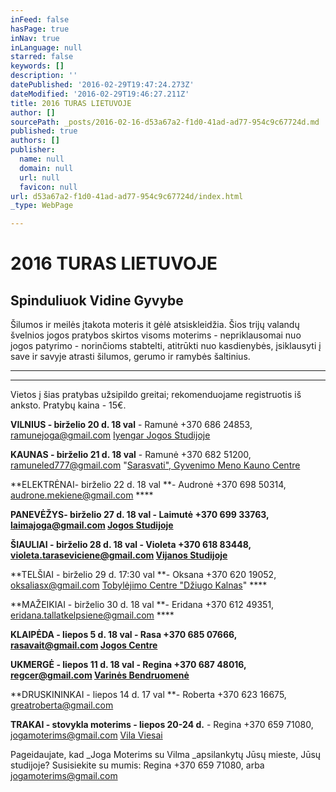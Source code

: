 ```yaml
---
inFeed: false
hasPage: true
inNav: true
inLanguage: null
starred: false
keywords: []
description: ''
datePublished: '2016-02-29T19:47:24.273Z'
dateModified: '2016-02-29T19:46:27.211Z'
title: 2016 TURAS LIETUVOJE
author: []
sourcePath: _posts/2016-02-16-d53a67a2-f1d0-41ad-ad77-954c9c67724d.md
published: true
authors: []
publisher:
  name: null
  domain: null
  url: null
  favicon: null
url: d53a67a2-f1d0-41ad-ad77-954c9c67724d/index.html
_type: WebPage

---
```

# 2016 TURAS LIETUVOJE

## Spinduliuok Vidine Gyvybe      

Šilumos ir meilės įtakota moteris it gėlė atsiskleidžia. Šios trijų valandų švelnios jogos pratybos skirtos visoms moterims - nepriklausomai nuo jogos patyrimo - norinčioms stabtelti, atitrūkti nuo kasdienybės, įsiklausyti į save ir savyje atrasti šilumos, gerumo ir ramybės šaltinius.

****

****

Vietos į šias pratybas užsipildo greitai; rekomenduojame registruotis iš anksto. Pratybų kaina - 15€. 

**VILNIUS - birželio 20 d. 18 val** - Ramunė +370 686 24853, ramunejoga@gmail.com [Iyengar Jogos Studijoje][0]

**KAUNAS - birželio 21 d. 18 val** - Ramunė +370 682 51200, ramuneled777@gmail.com "[Sarasvati", Gyvenimo Meno Kauno Centre][1]

**ELEKTRĖNAI- birželio 22 d. 18 val **- Audronė +370 698 50314, audrone.mekiene@gmail.com                            ****

**PANEVĖŽYS- birželio 27 d. 18 val **- Laimutė +370 699 33763, laimajoga@gmail.com  [Jogos Studijoje][2]****

**ŠIAULIAI - birželio 28 d. 18 val **- Violeta +370 618 83448, violeta.taraseviciene@gmail.com [Vijanos Studijoje][3]****

**TELŠIAI - birželio 29 d. 17:30 val **- Oksana +370 620 19052, oksaliasx@gmail.com  [Tobylėjimo Centre "Džiugo Kalnas][4]"                              ****

**MAŽEIKIAI - birželio 30 d. 18 val **- Eridana +370 612 49351, eridana.tallatkelpsiene@gmail.com ****

**KLAIPĖDA - liepos 5 d. 18 val **- Rasa +370 685 07666, rasavait@gmail.com  [Jogos Centre ][5]****

**UKMERGĖ - liepos 11 d. 18 val **- Regina +370 687 48016, regcer@gmail.com  [Varinės Bendruomenė][6]****

**DRUSKININKAI - liepos 14 d. 17 val **- Roberta +370 623 16675, greatroberta@gmail.com

**TRAKAI - stovykla moterims - liepos 20-24 d.** - Regina +370 659 71080, jogamoterims@gmail.com [Vila Viesai][7]

Pageidaujate, kad _Joga Moterims su Vilma _apsilankytų Jūsų mieste, Jūsų studijoje? Susisiekite su mumis:  Regina +370 659 71080, arba jogamoterims@gmail.com

[0]: http://www.iyengarjoga.lt/index.html
[1]: http://www.sarasvati.lt/apie
[2]: http://www.jogosmedis.lt/
[3]: http://www.vijanos-studija.lt/
[4]: https://www.facebook.com/dziugokalnas.tobulejimocentras?fref=ts
[5]: http://www.jogos-centras.lt/
[6]: http://www.varine.lt/
[7]: http://www.vilaviesai.lt/